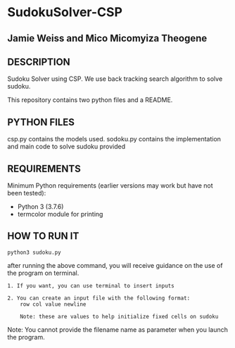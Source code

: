 # SudokuSolver-CSP
## Jamie Weiss and Mico Micomyiza Theogene


## DESCRIPTION
Sudoku Solver using CSP. We use back tracking search algorithm to solve sudoku.

This repository contains two python files and a README.

## PYTHON FILES
csp.py contains the models used.
sodoku.py contains the implementation and main code to solve sudoku provided


## REQUIREMENTS

Minimum Python requirements (earlier versions may work but have not been tested):

* Python 3 (3.7.6)
* termcolor module for printing


## HOW TO RUN IT

`python3 sudoku.py`


after running the above command,
you will receive guidance on the use of the program on terminal.

    1. If you want, you can use terminal to insert inputs

    2. You can create an input file with the following format:
        row col value newline

        Note: these are values to help initialize fixed cells on sudoku

Note: You cannot provide the filename name as parameter when you launch the program.




